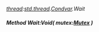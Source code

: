 _[thread](../../modules/thread/thread-module.md):[std.thread](../../modules/std/std-thread.md).[Condvar](../../modules/std/std-thread-condvar.md).Wait_
##### Method Wait:Void( mutex:[Mutex](../../modules/thread/std-thread-mutex.md) )
